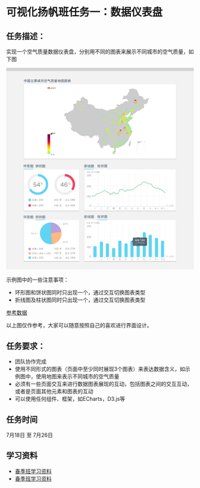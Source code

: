 # 可视化扬帆班任务一：数据仪表盘

## 任务描述：

实现一个空气质量数据仪表盘，分别用不同的图表来展示不同城市的空气质量，如下图

![示例图](../asset/vis_yangfan_task1.png)

示例图中的一些注意事项：

* 环形图和饼状图同时只出现一个，通过交互切换图表类型
* 折线图及柱状图同时只出现一个，通过交互切换图表类型

[参考数据](../asset/aqidata.xlsx)

以上图仅作参考，大家可以随意按照自己的喜欢进行界面设计。

## 任务要求：

* 团队协作完成
* 使用不同形式的图表（页面中至少同时展现3个图表）来表达数据含义，如示例图中，使用地图来表示不同城市的空气质量
* 必须有一些页面交互来进行数据图表展现的互动，包括图表之间的交互互动，或者是页面其他元素和图表的互动
* 可以使用任何组件、框架，如ECharts，D3.js等

## 任务时间

7月18日 至 7月26日

## 学习资料

* [春季班学习资料](https://github.com/baidu-ife/ife/tree/master/2015_spring/task/task0001)
* [春季班学习资料](https://github.com/baidu-ife/ife/tree/master/2015_spring/task/task0002)
